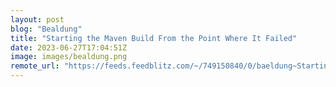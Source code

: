 ```yaml
---
layout: post
blog: "Bealdung"
title: "Starting the Maven Build From the Point Where It Failed"
date: 2023-06-27T17:04:51Z
image: images/bealdung.png
remote_url: "https://feeds.feedblitz.com/~/749150840/0/baeldung~Starting-the-Maven-Build-From-the-Point-Where-It-Failed"
---
```

